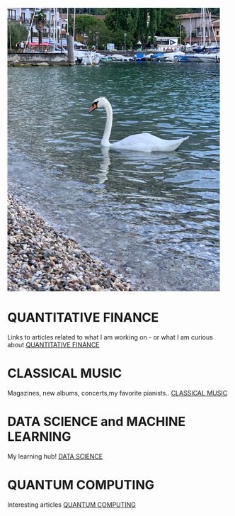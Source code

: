 
![IMG_2678](IMG_2678.jpg)

# QUANTITATIVE FINANCE

Links to articles related to what I am working on - or what I am curious about
[QUANTITATIVE FINANCE ](quantfinance.md)

# CLASSICAL MUSIC

Magazines, new albums, concerts,my favorite pianists..
[CLASSICAL MUSIC](classicalmusic.md)

# DATA SCIENCE and MACHINE LEARNING

My learning hub!
[DATA SCIENCE](DATASCIENCE.md)

# QUANTUM COMPUTING

Interesting articles
[QUANTUM COMPUTING](qc.md)
